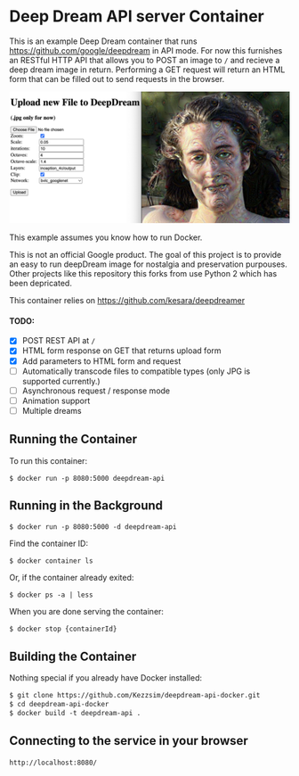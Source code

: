 Deep Dream API server Container
====================

This is an example Deep Dream container that runs https://github.com/google/deepdream in API mode.
For now this furnishes an RESTful HTTP API that allows you to POST an image to `/` and recieve a deep dream image in return. Performing a GET request will return an HTML form that can be filled out to send requests in the browser.

![Example image showing the HTML 5 form for making a deepDream request](https://raw.githubusercontent.com/Kezzsim/deepdream-api-docker/master/example.png)

This example assumes you know how to run Docker.

This is not an official Google product.
The goal of this project is to provide an easy to run deepDream image for nostalgia and preservation purpouses.
Other projects like this repository this forks from use Python 2 which has been depricated.

This container relies on https://github.com/kesara/deepdreamer 

#### TODO:
- [x] POST REST API at `/`
- [x] HTML form response on GET that returns upload form
- [x] Add parameters to HTML form and request
- [ ] Automatically transcode files to compatible types (only JPG is supported currently.)
- [ ] Asynchronous request / response mode
- [ ] Animation support
- [ ] Multiple dreams

Running the Container
---------------------
To run this container:

    $ docker run -p 8080:5000 deepdream-api
    
Running in the Background
-------------------------

    $ docker run -p 8080:5000 -d deepdream-api
    
Find the container ID:

    $ docker container ls

Or, if the container already exited:

    $ docker ps -a | less

When you are done serving the container:

    $ docker stop {containerId}

Building the Container
----------------------
Nothing special if you already have Docker installed:

    $ git clone https://github.com/Kezzsim/deepdream-api-docker.git
    $ cd deepdream-api-docker
    $ docker build -t deepdream-api .

Connecting to the service in your browser
----------------------
`http://localhost:8080/`